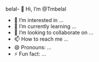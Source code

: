 belal- 👋 Hi, I’m @Tmbelal
- 👀 I’m interested in ...
- 🌱 I’m currently learning ...
- 💞️ I’m looking to collaborate on ...
- 📫 How to reach me ...
- 😄 Pronouns: ...
- ⚡ Fun fact: ...

<!---
Tmbelal/Tmbelal is a ✨ special ✨ repository because its `README.md` (this file) appears on your GitHub profile.
You can click the Preview link to take a look at your changes.
--->
